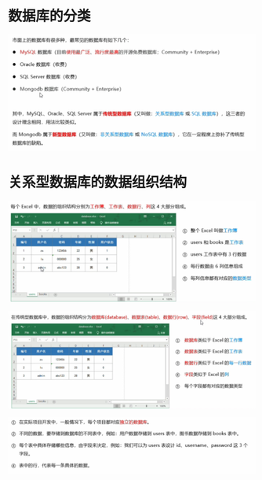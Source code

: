 # 数据库的分类

![](https://raw.githubusercontent.com/MrSunflowers/images/main/note/images/202203052054571.png)

# 关系型数据库的数据组织结构

![](https://raw.githubusercontent.com/MrSunflowers/images/main/note/images/202203052058086.png)

![](https://raw.githubusercontent.com/MrSunflowers/images/main/note/images/202203052100908.png)

![](https://raw.githubusercontent.com/MrSunflowers/images/main/note/images/202203052101676.png)

